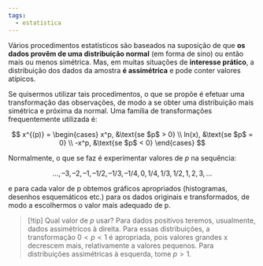```yaml
---
tags:
  - estatística
---
```

Vários procedimentos estatísticos são baseados na suposição de que **os dados provêm de uma distribuição normal** (em forma de sino) ou então mais ou menos simétrica. Mas, em muitas situações de **interesse prático**, a distribuição dos dados da amostra **é assimétrica** e pode conter valores atípicos.

Se quisermos utilizar tais procedimentos, o que se propõe é efetuar uma transformação das observações, de modo a se obter uma distribuição mais simétrica e próxima da normal. Uma família de transformações frequentemente utilizada é:

$$
x^{(p)} = 
\begin{cases}
x^p, &\text{se $p$ > 0} \\
ln(x), &\text{se $p$ = 0} \\
-x^p, &\text{se $p$ < 0}
\end{cases}
$$

Normalmente, o que se faz é experimentar valores de $p$ na sequência:

$$
...,–3, –2, –1, –1/2, –1/3, –1/4, 0, 1/4, 1/3, 1/2, 1, 2, 3, ...
$$

e para cada valor de p obtemos gráficos apropriados (histogramas, desenhos esquemáticos etc.) para os dados originais e transformados, de modo a escolhermos o valor mais adequado de p.

>[!tip] Qual valor de $p$ usar?
>Para dados positivos teremos, usualmente, dados assimétricos à direita. Para essas distribuições, a transformação $0 < p < 1$ é apropriada, pois valores grandes x decrescem mais, relativamente a valores pequenos. Para distribuições assimétricas à esquerda, tome $p > 1$.
